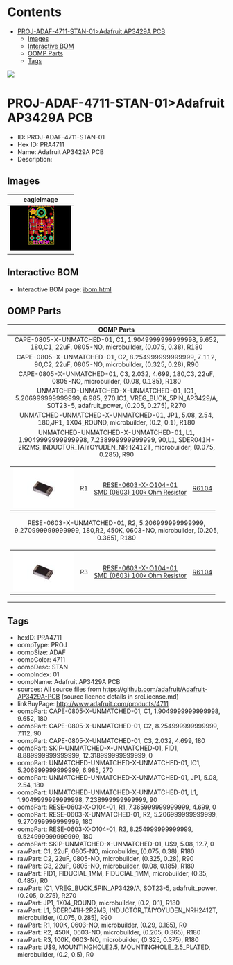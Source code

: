 



Contents
========

* [PROJ-ADAF-4711-STAN-01>Adafruit AP3429A PCB](#proj-adaf-4711-stan-01adafruit-ap3429a-pcb)
	* [Images](#images)
	* [Interactive BOM](#interactive-bom)
	* [OOMP Parts](#oomp-parts)
	* [Tags](#tags)
  
![][im]
# PROJ-ADAF-4711-STAN-01>Adafruit AP3429A PCB

- ID: PROJ-ADAF-4711-STAN-01
- Hex ID: PRA4711
- Name: Adafruit AP3429A PCB
- Description: 

## Images
  
  

|eagleImage|
| :---: |
|[![eagleImage](eagleImage_140.png)](eagleImage_600.png)|

## Interactive BOM

- Interactive BOM page: [ibom.html](kicad/bom/ibom.html)

## OOMP Parts
  

|OOMP Parts|
| :---: |
|CAPE-0805-X-UNMATCHED-01, C1, 1.9049999999999998, 9.652, 180,C1, 22uF, 0805-NO, microbuilder, (0.075, 0.38), R180|
|CAPE-0805-X-UNMATCHED-01, C2, 8.254999999999999, 7.112, 90,C2, 22uF, 0805-NO, microbuilder, (0.325, 0.28), R90|
|CAPE-0805-X-UNMATCHED-01, C3, 2.032, 4.699, 180,C3, 22uF, 0805-NO, microbuilder, (0.08, 0.185), R180|
|UNMATCHED-UNMATCHED-X-UNMATCHED-01, IC1, 5.206999999999999, 6.985, 270,IC1, VREG_BUCK_5PIN_AP3429/A, SOT23-5, adafruit_power, (0.205, 0.275), R270|
|UNMATCHED-UNMATCHED-X-UNMATCHED-01, JP1, 5.08, 2.54, 180,JP1, 1X04_ROUND, microbuilder, (0.2, 0.1), R180|
|UNMATCHED-UNMATCHED-X-UNMATCHED-01, L1, 1.9049999999999998, 7.238999999999999, 90,L1, SDER041H-2R2MS, INDUCTOR_TAIYOYUDEN_NRH2412T, microbuilder, (0.075, 0.285), R90|
|<table><tr><td>![RESE-0603-X-O104-01](https://raw.githubusercontent.com/oomlout/oomlout_OOMP_parts/main/RESE-0603-X-O104-01/image_140.jpg)</td><td> R1</td><td>[RESE-0603-X-O104-01<br>SMD (0603) 100k Ohm Resistor](https://github.com/oomlout/oomlout_OOMP_parts/tree/main/RESE-0603-X-O104-01/)</td><td>[R6104](https://github.com/oomlout/oomlout_OOMP_parts/tree/main/RESE-0603-X-O104-01/)</td></tr></table>|
|RESE-0603-X-UNMATCHED-01, R2, 5.206999999999999, 9.270999999999999, 180,R2, 450K, 0603-NO, microbuilder, (0.205, 0.365), R180|
|<table><tr><td>![RESE-0603-X-O104-01](https://raw.githubusercontent.com/oomlout/oomlout_OOMP_parts/main/RESE-0603-X-O104-01/image_140.jpg)</td><td> R3</td><td>[RESE-0603-X-O104-01<br>SMD (0603) 100k Ohm Resistor](https://github.com/oomlout/oomlout_OOMP_parts/tree/main/RESE-0603-X-O104-01/)</td><td>[R6104](https://github.com/oomlout/oomlout_OOMP_parts/tree/main/RESE-0603-X-O104-01/)</td></tr></table>|

## Tags

- hexID: PRA4711
- oompType: PROJ
- oompSize: ADAF
- oompColor: 4711
- oompDesc: STAN
- oompIndex: 01
- oompName: Adafruit AP3429A PCB
- sources: All source files from https://github.com/adafruit/Adafruit-AP3429A-PCB (source licence details in srcLicense.md)
- linkBuyPage: http://www.adafruit.com/products/4711
- oompPart: CAPE-0805-X-UNMATCHED-01, C1, 1.9049999999999998, 9.652, 180
- oompPart: CAPE-0805-X-UNMATCHED-01, C2, 8.254999999999999, 7.112, 90
- oompPart: CAPE-0805-X-UNMATCHED-01, C3, 2.032, 4.699, 180
- oompPart: SKIP-UNMATCHED-X-UNMATCHED-01, FID1, 8.889999999999999, 12.318999999999999, 0
- oompPart: UNMATCHED-UNMATCHED-X-UNMATCHED-01, IC1, 5.206999999999999, 6.985, 270
- oompPart: UNMATCHED-UNMATCHED-X-UNMATCHED-01, JP1, 5.08, 2.54, 180
- oompPart: UNMATCHED-UNMATCHED-X-UNMATCHED-01, L1, 1.9049999999999998, 7.238999999999999, 90
- oompPart: RESE-0603-X-O104-01, R1, 7.365999999999999, 4.699, 0
- oompPart: RESE-0603-X-UNMATCHED-01, R2, 5.206999999999999, 9.270999999999999, 180
- oompPart: RESE-0603-X-O104-01, R3, 8.254999999999999, 9.524999999999999, 180
- oompPart: SKIP-UNMATCHED-X-UNMATCHED-01, U$9, 5.08, 12.7, 0
- rawPart: C1, 22uF, 0805-NO, microbuilder, (0.075, 0.38), R180
- rawPart: C2, 22uF, 0805-NO, microbuilder, (0.325, 0.28), R90
- rawPart: C3, 22uF, 0805-NO, microbuilder, (0.08, 0.185), R180
- rawPart: FID1, FIDUCIAL_1MM, FIDUCIAL_1MM, microbuilder, (0.35, 0.485), R0
- rawPart: IC1, VREG_BUCK_5PIN_AP3429/A, SOT23-5, adafruit_power, (0.205, 0.275), R270
- rawPart: JP1, 1X04_ROUND, microbuilder, (0.2, 0.1), R180
- rawPart: L1, SDER041H-2R2MS, INDUCTOR_TAIYOYUDEN_NRH2412T, microbuilder, (0.075, 0.285), R90
- rawPart: R1, 100K, 0603-NO, microbuilder, (0.29, 0.185), R0
- rawPart: R2, 450K, 0603-NO, microbuilder, (0.205, 0.365), R180
- rawPart: R3, 100K, 0603-NO, microbuilder, (0.325, 0.375), R180
- rawPart: U$9, MOUNTINGHOLE2.5, MOUNTINGHOLE_2.5_PLATED, microbuilder, (0.2, 0.5), R0



[im]: eagleImage_450.png
